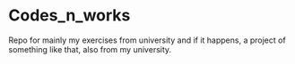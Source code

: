 # Codes_n_works
 Repo for mainly my exercises from university and if it happens, a project of something like that, also from my university.
